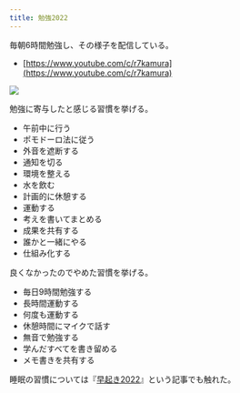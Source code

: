 ```yaml
---
title: 勉強2022
---
```

毎朝6時間勉強し、その様子を配信している。

*   [https://www.youtube.com/c/r7kamura](https://www.youtube.com/c/r7kamura)

![](https://lh3.googleusercontent.com/docs/ADP-6oEIU7qGfi90cZzDBTIyxejSPYbL2lw6BEij53uJtJlV2pkaPreroPQHZ1fhePAIpL_mjo--jtVMYySPvVxynOH-E0GsOSEwruey1JLPMnyxiAFgm_ZQK4zBuWrgHoT7TmWXChm592J4y_61_lZc0ZcKCQHNcxQSve2haKd8SpofQKVsVaa3pIUGvj1-5rAWgLlmJ0GnOxHFEeQpo9wCdi3GUPBPpaZpbtgZdFI-tECbmymxbFxq9LazcNW3AtGGKHYjvui070pxMKsyufJT6IVi8UNsWjRvvJXKqLJHqz7gcpcmzASIOXm7gEsWY-YYPnjZpm7C2SPDLp3vmP5Fxx7kD6ivOqBKkD_zLYR9wot3dxJl4cZxoKOGLIbtyvZusDl2bNfn3A5WPYR1rBV9kU-7E2EWSAAyWaKiEK64BqBpp0eKykQ5rfvLbYHpUErlULBbanurBsmzW2AgfjkyvTg3y0yX9CahFPKR0fTtC_OuxhGUDneFhQ1SilxUdLJ38qQDZ-Y29qrOokhxwTaRZ3VqKS8jNvDLAPP2ErTLCrSvAf_5ZBprLyqM10Hz5_cj-6ZJAOAQWCqBUomDyY2zqHkSlFYPzDWvEkduo0bIcS56AizqW7ESvIw81UDhKFkDS1B--TlCt4cKx7P9Kpk6_Nd0DzOwEVSjySnaQ2ymb3l8Xoi6cy7HylbQmitZamZF7eXBipzEPl5XQ6y0ksLvQkzY9QZYdq68rMPf4_CKzxjLxEUn2Rwm6W1DqEoOodrn-JtaWN1NrUnN8TcU85WVLb3ZoJs58COj-iXYQ8EQyLi9HKlFRFCXxoTGN_VFrPA_pw0hk1uKlN69MNw0zh5E-T89CRnPIzUX66IwiTDMraRqCENPLaFHaDmTu_l2F8jn99Tr8kSKU7x6-7vphCM71JsQKAW_wpWPdiwEDb8UwmaBiZj_xDDJgUkCI6Vg_GavZHR4Lu8DaeSm_fbB-r0_MEMcxNy5-KhmqVusgzWcXRlah82kBoPm5d0fzUgrTx2J7EBg59KoqMAMrLPQCdg-DtIUi3jbwTdclXUWhj1v0gN-EPJHIeho9sx8nxZRyVVG6Jk3jreG7KSbITcp8je8prrVPCTDfm3I8S_qxrP0ZibiYqRxC05-Vt_t225s2m0ZiKfxIcTYnnwTpFK5QId8B2O7_xj8PuWDGVbydYGVG9w_jCnKMU50nJgpZ4x8YVp0ChXAHTpHx2jjrB2zar2F6wTlnAhXnDyce1TpQ28c_HaM-mRCRw)

勉強に寄与したと感じる習慣を挙げる。

*   午前中に行う
*   ポモドーロ法に従う
*   外音を遮断する
*   通知を切る
*   環境を整える
*   水を飲む
*   計画的に休憩する
*   運動する
*   考えを書いてまとめる
*   成果を共有する
*   誰かと一緒にやる
*   仕組み化する

良くなかったのでやめた習慣を挙げる。

*   毎日9時間勉強する
*   長時間運動する
*   何度も運動する
*   休憩時間にマイクで話す
*   無音で勉強する
*   学んだすべてを書き留める
*   メモ書きを共有する

睡眠の習慣については『[早起き2022](https://r7kamura.com/articles/2022-06-21-good-morning-2022)』という記事でも触れた。
